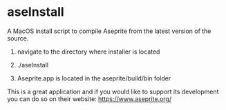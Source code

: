 # aseInstall
A MacOS install script to compile Aseprite from the latest version of the source.

1) navigate to the directory where installer is located

2) ./aseInstall

3) Aseprite.app is located in the aseprite/build/bin folder

This is a great application and if you would like to support its development you can
do so on their website: https://www.aseprite.org/